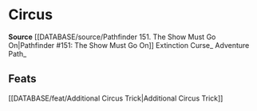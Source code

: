 ﻿---
id: '375'
name: Circus
rarity: Common
source: '[[DATABASE/source/Pathfinder 151. The Show Must Go On|Pathfinder #151: The
  Show Must Go On]]'
trait:
- Circus
type: Trait

---
# Circus

**Source** [[DATABASE/source/Pathfinder 151. The Show Must Go On|Pathfinder #151: The Show Must Go On]]
Extinction Curse_ Adventure Path_

## Feats

[[DATABASE/feat/Additional Circus Trick|Additional Circus Trick]]